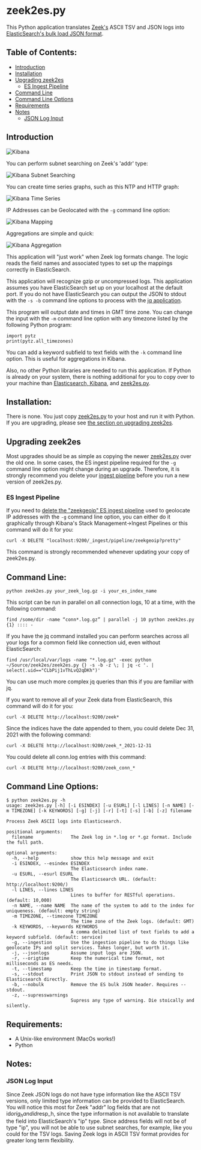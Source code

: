 # zeek2es.py

This Python application translates [Zeek's](https://zeek.org/) ASCII TSV and JSON
logs into [ElasticSearch's bulk load JSON format](https://www.elastic.co/guide/en/elasticsearch/reference/current/getting-started.html#add-multiple-documents).

## Table of Contents:
- [Introduction](#introduction)
- [Installation](#installation)
- [Upgrading zeek2es](#upgradingzeek2es)
  - [ES Ingest Pipeline](#esingestpipeline)
- [Command Line](#commandline)
- [Command Line Options](#commandlineoptions)
- [Requirements](#requirements)
- [Notes](#notes)
  - [JSON Log Input](#jsonloginput)

## Introduction <a name="introduction" />

![Kibana](images/kibana.png)

You can perform subnet searching on Zeek's 'addr' type:

![Kibana Subnet Searching](images/kibana-subnet-search.png)

You can create time series graphs, such as this NTP and HTTP graph:

![Kibana Time Series](images/kibana-timeseries.png)

IP Addresses can be Geolocated with the `-g` command line option:

![Kibana Mapping](images/kibana-map.png)

Aggregations are simple and quick:

![Kibana Aggregation](images/kibana-aggregation.png)

This application will "just work" when Zeek log formats change.  The logic reads
the field names and associated types to set up the mappings correctly in
ElasticSearch.

This application will recognize gzip or uncompressed logs.  This application assumes 
you have ElasticSearch set up on your localhost at the default port.
If you do not have ElasticSearch you can output the JSON to stdout with the `-s -b` command line options
to process with the [jq application](https://stedolan.github.io/jq).

This program will output date and times in GMT time zone.  You can change the input with the `-m`
command line option with any timezone listed by the following Python program:

```
import pytz
print(pytz.all_timezones)
```

You can add a keyword subfield to text fields with the `-k` command line option.  This is useful
for aggregations in Kibana.

Also, no other Python libraries are needed to run this application.  If Python
is already on your system, there is nothing additional for you to copy over
to your machine than [Elasticsearch, Kibana](https://www.elastic.co/start), and [zeek2es.py](zeek2es.py).

## Installation: <a name="installation" />

There is none.  You just copy [zeek2es.py](zeek2es.py) to your host and run it with Python.  If you are upgrading,
please see [the section on upgrading zeek2es](#upgradingzeek2es).

## Upgrading zeek2es <a name="upgradingzeek2es" />

Most upgrades should be as simple as copying the newer [zeek2es.py](zeek2es.py) over 
the old one.  In some cases, the ES ingest pipeline required for the `-g` command line option 
might change during an upgrade.  Therefore, it is strongly recommend you delete 
your [ingest pipeline](#esingestpipeline) before you run a new version of zeek2es.py.

### ES Ingest Pipeline <a name="esingestpipeline" />

If you need to [delete the "zeekgeoip" ES ingest pipeline](https://www.elastic.co/guide/en/elasticsearch/reference/current/delete-pipeline-api.html) 
used to geolocate IP addresses with the `-g` command line option, you can either do it graphically
through Kibana's Stack Management->Ingest Pipelines or this command will do it for you:

```
curl -X DELETE "localhost:9200/_ingest/pipeline/zeekgeoip?pretty"
```

This command is strongly recommended whenever updating your copy of zeek2es.py.

## Command Line: <a name="commandline" />

```
python zeek2es.py your_zeek_log.gz -i your_es_index_name
```

This script can be run in parallel on all connection logs, 10 at a time, with the following command:

```
find /some/dir -name “conn*.log.gz” | parallel -j 10 python zeek2es.py {1} :::: -
```

If you have the jq command installed you can perform searches across all your logs for a common
field like connection uid, even without ElasticSearch:

```
find /usr/local/var/logs -name "*.log.gz" -exec python ~/Source/zeek2es/zeek2es.py {} -s -b -z \; | jq -c '. | select(.uid=="CLbPij1vThLvQ2qDKh")'
```

You can use much more complex jq queries than this if you are familiar with jq.

If you want to remove all of your Zeek data from ElasticSearch, this command will do it for you:

```
curl -X DELETE http://localhost:9200/zeek*
```

Since the indices have the date appended to them, you could
delete Dec 31, 2021 with the following command:

```
curl -X DELETE http://localhost:9200/zeek_*_2021-12-31
```

You could delete all conn.log entries with this command:

```
curl -X DELETE http://localhost:9200/zeek_conn_*
```

## Command Line Options: <a name="commandlineoptions" />

```
$ python zeek2es.py -h
usage: zeek2es.py [-h] [-i ESINDEX] [-u ESURL] [-l LINES] [-n NAME] [-m TIMEZONE] [-k KEYWORDS] [-g] [-j] [-r] [-t] [-s] [-b] [-z] filename

Process Zeek ASCII logs into Elasticsearch.

positional arguments:
  filename              The Zeek log in *.log or *.gz format. Include the full path.

optional arguments:
  -h, --help            show this help message and exit
  -i ESINDEX, --esindex ESINDEX
                        The Elasticsearch index name.
  -u ESURL, --esurl ESURL
                        The Elasticsearch URL. (default: http://localhost:9200/)
  -l LINES, --lines LINES
                        Lines to buffer for RESTful operations. (default: 10,000)
  -n NAME, --name NAME  The name of the system to add to the index for uniqueness. (default: empty string)
  -m TIMEZONE, --timezone TIMEZONE
                        The time zone of the Zeek logs. (default: GMT)
  -k KEYWORDS, --keywords KEYWORDS
                        A comma delimited list of text fields to add a keyword subfield. (default: service)
  -g, --ingestion       Use the ingestion pipeline to do things like geolocate IPs and split services. Takes longer, but worth it.
  -j, --jsonlogs        Assume input logs are JSON.
  -r, --origtime        Keep the numerical time format, not milliseconds as ES needs.
  -t, --timestamp       Keep the time in timestamp format.
  -s, --stdout          Print JSON to stdout instead of sending to Elasticsearch directly.
  -b, --nobulk          Remove the ES bulk JSON header. Requires --stdout.
  -z, --supresswarnings
                        Supress any type of warning. Die stoically and silently.
```

## Requirements: <a name="requirements" />

- A Unix-like environment (MacOs works!)
- Python

## Notes: <a name="notes" />

### JSON Log Input <a name="jsonloginput" />

Since Zeek JSON logs do not have type information like the ASCII TSV versions, only limited type information 
can be provided to ElasticSearch.  You will notice this most for Zeek "addr" log fields that 
are not id$orig_h and id$resp_h, since the type information is not available to translate the field into 
ElasticSearch's "ip" type.  Since address fields will not be of type "ip", you will not be able to use 
subnet searches, for example, like you could for the TSV logs.  Saving Zeek logs in ASCII TSV 
format provides for greater long term flexibility.